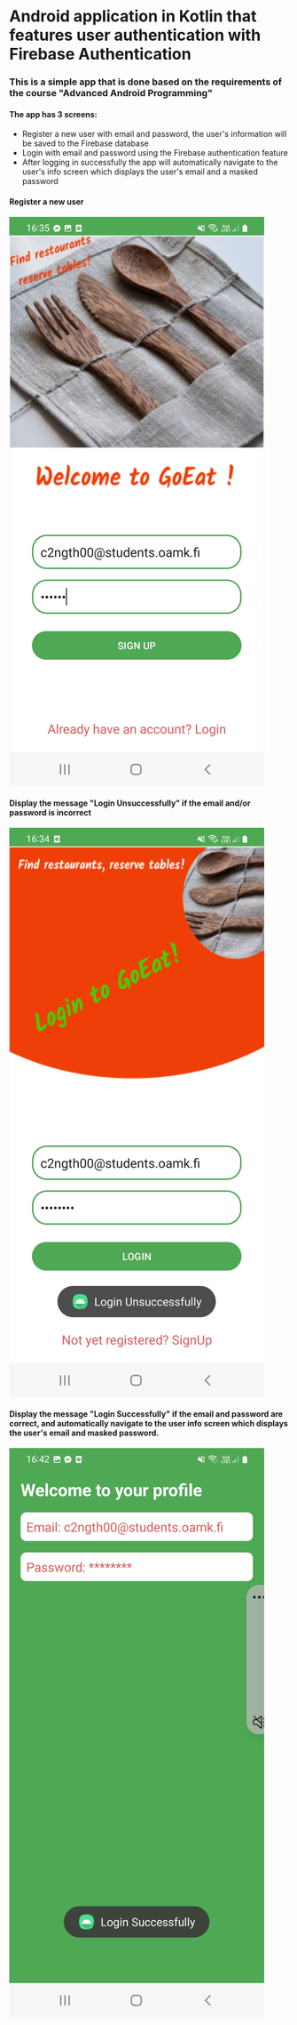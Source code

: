 # Android application in Kotlin that features user authentication with Firebase Authentication

### This is a simple app that is done based on the requirements of the course "Advanced Android Programming"
#### The app has 3 screens: 
- Register a new user with email and password, the user's information will be saved to the Firebase database
- Login with email and password using the Firebase authentication feature
- After logging in successfully the app will automatically navigate to the user's info screen which displays the user's email and a masked password
#### Register a new user
![Register](https://github.com/Nguyen-Thi-HuyenK/Firebase_Authentication/blob/master/assets/SignUp.jpg)
#### Display the message "Login Unsuccessfully" if the email and/or password is incorrect 
![Login Unsuccessfully](https://github.com/Nguyen-Thi-HuyenK/Firebase_Authentication/blob/master/assets/Login-fail.jpg)
#### Display the message "Login Successfully" if the email and password are correct, and automatically navigate to the user info screen which displays the user's email and masked password.
![Login Successfully](https://github.com/Nguyen-Thi-HuyenK/Firebase_Authentication/blob/master/assets/Screenshot_20240401-164202_Android_Login.jpg)
